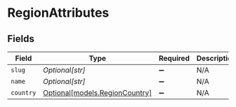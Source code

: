 # RegionAttributes


## Fields

| Field                                                        | Type                                                         | Required                                                     | Description                                                  |
| ------------------------------------------------------------ | ------------------------------------------------------------ | ------------------------------------------------------------ | ------------------------------------------------------------ |
| `slug`                                                       | *Optional[str]*                                              | :heavy_minus_sign:                                           | N/A                                                          |
| `name`                                                       | *Optional[str]*                                              | :heavy_minus_sign:                                           | N/A                                                          |
| `country`                                                    | [Optional[models.RegionCountry]](../models/regioncountry.md) | :heavy_minus_sign:                                           | N/A                                                          |